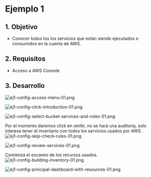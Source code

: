 # Ejemplo 1

## 1. Objetivo 
- Conocer todos los los servicios que están siendo ejecutados o consumidos en la cuenta de AWS.

## 2. Requisitos 
- Acceso a AWS Console

## 3. Desarrollo 

![ej1-config-access-menu-01.png](img/ej1-config-access-menu-01.png)


![ej1-config-click-introduction-01.png](img/ej1-config-click-introduction-01.png)


![ej1-config-select-bucket-services-and-roles-01.png](img/ej1-config-select-bucket-services-and-roles-01.png)

Por el momento daremos click en omitir, no se hará una auditoría, solo interesa tener el inventario con todos los servicios usados por AWS.
![ej1-config-skip-check-rules-01.png](img/ej1-config-skip-check-rules-01.png)


![ej1-config-review-services-01.png](img/ej1-config-review-services-01.png)


Comienza el escaneo de los recursos usados.
![ej1-config-building-inventory-01.png](img/ej1-config-building-inventory-01.png)


![ej1-config-principal-dashboard-with-resources-01.png](img/ej1-config-principal-dashboard-with-resources-01.png)
